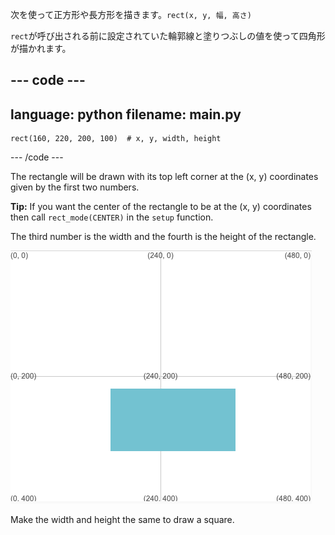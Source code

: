 次を使って正方形や長方形を描きます。`rect(x, y, 幅, 高さ)`

`rect`が呼び出される前に設定されていた輪郭線と塗りつぶしの値を使って四角形が描かれます。

--- code ---
---
language: python
filename: main.py
---

    rect(160, 220, 200, 100)  # x, y, width, height

--- /code ---

The rectangle will be drawn with its top left corner at the (x, y) coordinates given by the first two numbers.

**Tip:** If you want the center of the rectangle to be at the (x, y) coordinates then call `rect_mode(CENTER)` in the `setup` function.

The third number is the width and the fourth is the height of the rectangle.

![The output area showing a rectangle centred around x 160, y 220 with width 200 and height 100](images/example.png)

Make the width and height the same to draw a square.

